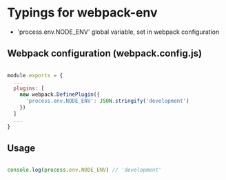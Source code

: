 # Typings for webpack-env
 - 'process.env.NODE_ENV' global variable, set in webpack configuration

## Webpack configuration (webpack.config.js)
```javascript

module.exports = {
  ...
  plugins: [
    new webpack.DefinePlugin({
      'process.env.NODE_ENV': JSON.stringify('development')
    })
  ]
  ...
}
```

## Usage
```javascript

console.log(process.env.NODE_ENV) // 'development'
```
